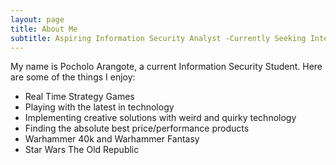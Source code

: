 ```yaml
---
layout: page
title: About Me
subtitle: Aspiring Information Security Analyst -Currently Seeking Internship Fall 2021!-
---
```


My name is Pocholo Arangote, a current Information Security Student. Here are some of the things I enjoy:

- Real Time Strategy Games
- Playing with the latest in technology
- Implementing creative solutions with weird and quirky technology
- Finding the absolute best price/performance products
- Warhammer 40k and Warhammer Fantasy
- Star Wars The Old Republic

